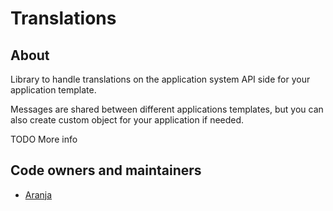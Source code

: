 # Translations

## About

Library to handle translations on the application system API side for your application template.

Messages are shared between different applications templates, but you can also create custom object for your application if needed.

TODO More info

## Code owners and maintainers

- [Aranja](https://github.com/orgs/island-is/teams/aranja/members)
